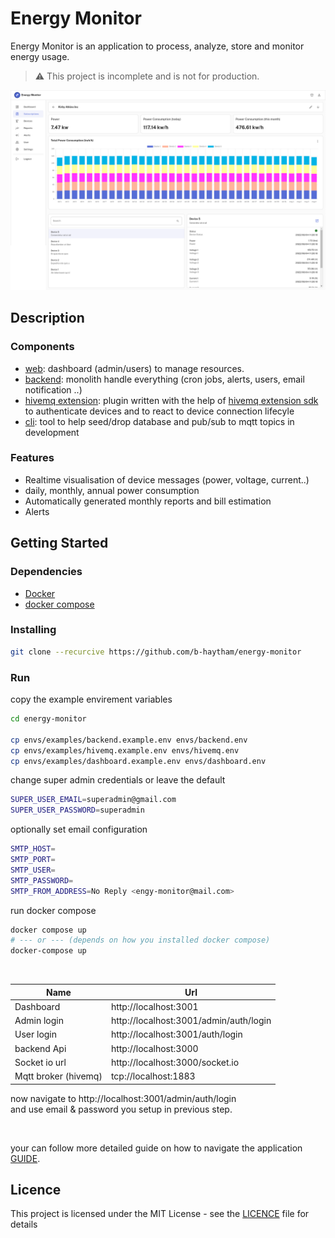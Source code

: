 # Energy Monitor

Energy Monitor is an application to process, analyze, store and monitor energy usage. 

> :warning: This project is incomplete and is not for production.  <br>

![Energy monitor dashboard](/assets/energy-monitor-main.png)


## Description

### Components

* [web](https://github.com/b-haytham/energy-monitor-web): dashboard (admin/users) to manage resources.  
* [backend](https://github.com/b-haytham/energy-monitor-backend): monolith handle everything (cron jobs, alerts, users, email notification ..)
* [hivemq extension](https://github.com/b-haytham/energy-monitor-hivemq-extension): plugin written with the help of [hivemq extension sdk](https://www.hivemq.com/docs/hivemq/4.8/extensions/introduction.html) to authenticate devices and to react to device connection lifecyle
* [cli](https://github.com/b-haytham/energy-monitor-cli): tool to help seed/drop database and pub/sub to mqtt topics in development


### Features

* Realtime visualisation of device messages (power, voltage, current..)
* daily, monthly, annual power consumption
* Automatically generated monthly reports and bill estimation
* Alerts


## Getting Started

### Dependencies 

* [Docker](https://docs.docker.com/engine/install/) 
* [docker compose](https://docs.docker.com/compose/install/compose-plugin/)

### Installing

```sh
git clone --recurcive https://github.com/b-haytham/energy-monitor 
```

### Run

copy the example envirement variables

```sh
cd energy-monitor

cp envs/examples/backend.example.env envs/backend.env
cp envs/examples/hivemq.example.env envs/hivemq.env
cp envs/examples/dashboard.example.env envs/dashboard.env
```

change super admin credentials or leave the default

```sh
SUPER_USER_EMAIL=superadmin@gmail.com
SUPER_USER_PASSWORD=superadmin
```

optionally set email configuration

```sh
SMTP_HOST=
SMTP_PORT=
SMTP_USER=
SMTP_PASSWORD=
SMTP_FROM_ADDRESS=No Reply <engy-monitor@mail.com>
```


run docker compose

```sh
docker compose up
# --- or --- (depends on how you installed docker compose) 
docker-compose up
```
<br/>

| Name| Url |
| --- | --- |
| Dashboard | http://localhost:3001 |
| Admin login | http://localhost:3001/admin/auth/login |
| User login | http://localhost:3001/auth/login |
| backend Api | http://localhost:3000 |
| Socket io url | http://localhost:3000/socket.io
| Mqtt broker (hivemq) | tcp://localhost:1883


now navigate to http://localhost:3001/admin/auth/login <br/> and use email & password you setup in previous step.

<br/>

your can follow more detailed guide on how to navigate the application [GUIDE](/Guide.md).


## Licence
This project is licensed under the MIT License - see the [LICENCE](/LICENCE) file for details



 



